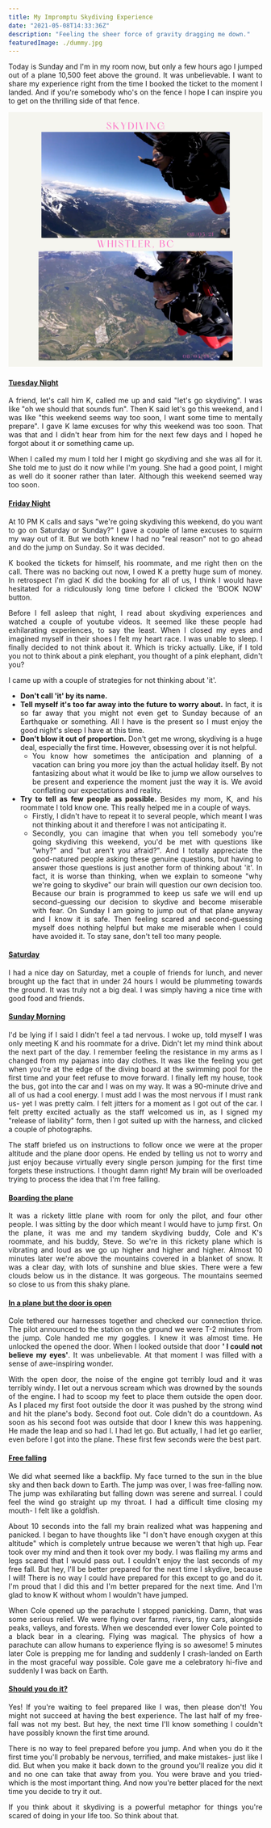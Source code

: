 ```yaml
---
title: My Impromptu Skydiving Experience
date: "2021-05-08T14:33:36Z"
description: "Feeling the sheer force of gravity dragging me down."
featuredImage: ./dummy.jpg
---
```


<style>
body {
text-align: justify
}
h4 {
    text-decoration: underline
}
</style>

Today is Sunday and I'm in my room now, but only a few hours ago I jumped out of a plane 10,500 feet above the ground. It was unbelievable. I want to share my experience right from the time I booked the ticket to the moment I landed. And if you're somebody who's on the fence I hope I can inspire you to get on the thrilling side of that fence.

![skydiving](./skydiving-collage.png)

#### Tuesday Night
A friend, let's call him K, called me up and said "let's go skydiving". I was like "oh we should that sounds fun". Then K said let's go this weekend, and I was like "this weekend seems way too soon, I want some time to mentally prepare". I gave K lame excuses for why this weekend was too soon. That was that and I didn't hear from him for the next few days and I hoped he forgot about it or something came up.

When I called my mum I told her I might go skydiving and she was all for it. She told me to just do it now while I'm young. She had a good point, I might as well do it sooner rather than later. Although this weekend seemed way too soon.

#### Friday Night
At 10 PM K calls and says "we're going skydiving this weekend, do you want to go on Saturday or Sunday?" I gave a couple of lame excuses to squirm my way out of it. But we both knew I had no "real reason" not to go ahead and do the jump on Sunday. So it was decided. 

K booked the tickets for himself, his roommate, and me right then on the call. There was no backing out now, I owed K a pretty huge sum of money. In retrospect I'm glad K did the booking for all of us, I think I would have hesitated for a ridiculously long time before I clicked the 'BOOK NOW' button. 

Before I fell asleep that night, I read about skydiving experiences and watched a couple of youtube videos. It seemed like these people had exhilarating experiences, to say the least. When I closed my eyes and imagined myself in their shoes I felt my heart race. I was unable to sleep. I finally decided to not think about it. Which is tricky actually. Like, if I told you not to think about a pink elephant, you thought of a pink elephant, didn't you? 

 I came up with a couple of strategies for not thinking about 'it'. 
 - __Don't call 'it' by its name.__
 - __Tell myself it's too far away into the future to worry about.__ In fact, it is so far away that you might not even get to Sunday because of an Earthquake or something. All I have is the present so I must enjoy the good night's sleep I have at this time.
 - __Don't blow it out of proportion.__ Don't get me wrong, skydiving is a huge deal, especially the first time. However, obsessing over it is not helpful.
   - You know how sometimes the anticipation and planning of a vacation can bring you more joy than the actual holiday itself. By not fantasizing about what it would be like to jump we allow ourselves to be present and experience the moment just the way it is. We avoid conflating our expectations and reality.
- __Try to tell as few people as possible.__ Besides my mom, K, and his roommate I told know one. This really helped me in a couple of ways. 
  - Firstly, I didn't have to repeat it to several people, which meant I was not thinking about it and therefore I was not anticipating it. 
  - Secondly, you can imagine that when you tell somebody you're going skydiving this weekend, you'd be met with questions like "why?" and "but aren't you afraid?". And I totally appreciate the good-natured people asking these genuine questions, but having to answer those questions is just another form of thinking about 'it'. In fact, it is worse than thinking, when we explain to someone "why we're going to skydive" our brain will question our own decision too. Because our brain is programmed to keep us safe we will end up second-guessing our decision to skydive and become miserable with fear. On Sunday I am going to jump out of that plane anyway and I know it is safe. Then feeling scared and second-guessing myself does nothing helpful but make me miserable when I could have avoided it. To stay sane, don't tell too many people.


#### Saturday
I had a nice day on Saturday, met a couple of friends for lunch, and never brought up the fact that in under 24 hours I would be plummeting towards the ground. It was truly not a big deal. I was simply having a nice time with good food and friends. 


#### Sunday Morning
I'd be lying if I said I didn't feel a tad nervous. I woke up, told myself I was only meeting K and his roommate for a drive. Didn't let my mind think about the next part of the day. I remember feeling the resistance in my arms as I changed from my pajamas into day clothes. It was like the feeling you get when you're at the edge of the diving board at the swimming pool for the first time and your feet refuse to move forward. I finally left my house, took the bus, got into the car and I was on my way. It was a 90-minute drive and all of us had a cool energy. I must add I was the most nervous if I must rank us- yet I was pretty calm. I felt jitters for a moment as I got out of the car. I felt pretty excited actually as the staff welcomed us in, as I signed my "release of liability" form, then I got suited up with the harness, and clicked a couple of photographs. 

The staff briefed us on instructions to follow once we were at the proper altitude and the plane door opens. He ended by telling us not to worry and just enjoy because virtually every single person jumping for the first time forgets these instructions. I thought damn right! My brain will be overloaded trying to process the idea that I'm free falling.

#### Boarding the plane

It was a rickety little plane with room for only the pilot, and four other people. I was sitting by the door which meant I would have to jump first. On the plane, it was me and my tandem skydiving buddy, Cole and K's roommate, and his buddy, Steve. So we're in this rickety plane which is vibrating and loud as we go up higher and higher and higher. Almost 10 minutes later we're above the mountains covered in a blanket of snow. It was a clear day, with lots of sunshine and blue skies. There were a few clouds below us in the distance. It was gorgeous. The mountains seemed so close to us from this shaky plane. 

#### In a plane but the door is open
Cole tethered our harnesses together and checked our connection thrice. The pilot announced to the station on the ground we were T-2 minutes from the jump. Cole handed me my goggles. I knew it was almost time. He unlocked the opened the door. When I looked outside that door __' I could not believe my eyes'__. It was unbelievable. At that moment I was filled with a sense of awe-inspiring wonder. 

With the open door, the noise of the engine got terribly loud and it was terribly windy. I let out a nervous scream which was drowned by the sounds of the engine. I had to scoop my feet to place them outside the open door. As I placed my first foot outside the door it was pushed by the strong wind and hit the plane's body. Second foot out. Cole didn't do a countdown. As soon as his second foot was outside that door I knew this was happening. He made the leap and so had I. I had let go. But actually, I had let go earlier, even before I got into the plane. These first few seconds were the best part.

#### Free falling

We did what seemed like a backflip. My face turned to the sun in the blue sky and then back down to Earth. The jump was over, I was free-falling now. The jump was exhilarating but falling down was serene and surreal. I could feel the wind go straight up my throat. I had a difficult time closing my mouth- I felt like a goldfish. 

About 10 seconds into the fall my brain realized what was happening and panicked. I began to have thoughts like "I don't have enough oxygen at this altitude" which is completely untrue because we weren't that high up. Fear took over my mind and then it took over my body. I was flailing my arms and legs scared that I would pass out. I couldn't enjoy the last seconds of my free fall. But hey, I'll be better prepared for the next time I skydive, because I will! There is no way I could have prepared for this except to go and do it. I'm proud that I did this and I'm better prepared for the next time. And I'm glad to know K without whom I wouldn't have jumped.

When Cole opened up the parachute I stopped panicking. Damn, that was some serious relief. We were flying over farms, rivers, tiny cars, alongside peaks, valleys, and forests. When we descended ever lower Cole pointed to a black bear in a clearing. Flying was magical. The physics of how a parachute can allow humans to experience flying is so awesome! 5 minutes later Cole is prepping me for landing and suddenly I crash-landed on Earth in the most graceful way possible. Cole gave me a celebratory hi-five and suddenly I was back on Earth.

#### Should you do it?
Yes! If you're waiting to feel prepared like I was, then please don't! You might not succeed at having the best experience. The last half of my free-fall was not my best. But hey, the next time I'll know something I couldn't have possibly known the first time around.

There is no way to feel prepared before you jump. And when you do it the first time you'll probably be nervous, terrified, and make mistakes- just like I did. But when you make it back down to the ground you'll realize you did it and no one can take that away from you. You were brave and you tried- which is the most important thing. And now you're better placed for the next time you decide to try it out.

If you think about it skydiving is a powerful metaphor for things you're scared of doing in your life too. So think about that.